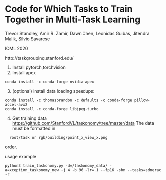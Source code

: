 # Code for Which Tasks to Train Together in Multi-Task Learning

Trevor Standley, Amir R. Zamir, Dawn Chen, Leonidas Guibas, Jitendra Malik, Silvio Savarese

ICML 2020

http://taskgrouping.stanford.edu/

1. Install pytorch,torchvision
2. Install apex
```
conda install -c conda-forge nvidia-apex
```
3. (optional) install data loading speedups:
```
conda install -c thomasbrandon -c defaults -c conda-forge pillow-accel-avx2
conda install -c conda-forge libjpeg-turbo
```
4. Get training data
https://github.com/StanfordVL/taskonomy/tree/master/data
The data must be formatted in 
```
  root/task or rgb/building/point_x_view_x.png
```
order.

usage example
```
python3 train_taskonomy.py -d=/taskonomy_data/ -a=xception_taskonomy_new -j 4 -b 96 -lr=.1 --fp16 -sbn --tasks=sdnerac -r
```
